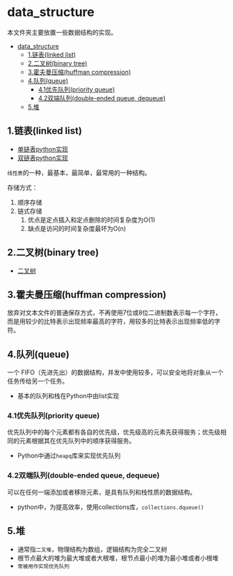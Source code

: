 # data_structure

本文件夹主要放置一些数据结构的实现。

<!-- TOC -->

- [data_structure](#data_structure)
    - [1.链表(linked list)](#1链表linked-list)
    - [2.二叉树(binary tree)](#2二叉树binary-tree)
    - [3.霍夫曼压缩(huffman compression)](#3霍夫曼压缩huffman-compression)
    - [4.队列(queue)](#4队列queue)
        - [4.1优先队列(priority queue)](#41优先队列priority-queue)
        - [4.2双端队列(double-ended queue, dequeue)](#42双端队列double-ended-queue-dequeue)
    - [5.堆](#5堆)

<!-- /TOC -->

## 1.链表(linked list)

- [单链表python实现](./link_list/single_link_list.py)
- [双链表python实现](./link_list/double_link_list.py)

`线性表`的一种，最基本，最简单，最常用的一种结构。

存储方式：

1. 顺序存储
2. 链式存储
   1. 优点是定点插入和定点删除的时间复杂度为O(1)
   2. 缺点是访问的时间复杂度最坏为O(n)

## 2.二叉树(binary tree)

- [二叉树](./binary_tree/binary_tree.md)

## 3.霍夫曼压缩(huffman compression)

放弃对文本文件的普通保存方式，不再使用7位或8位二进制数表示每一个字符，而是用较少的比特表示出现频率最高的字符，用较多的比特表示出现频率低的字符。

## 4.队列(queue)

一个 FIFO（先进先出）的数据结构，并发中使用较多，可以安全地将对象从一个任务传给另一个任务。

- 基本的队列和栈在Python中由list实现

### 4.1优先队列(priority queue)

优先队列中的每个元素都有各自的优先级，优先级高的元素先获得服务；优先级相同的元素根据其在优先队列中的顺序获得服务。

- Python中通过`heapq`库来实现优先队列

### 4.2双端队列(double-ended queue, dequeue)

可以在任何一端添加或者移除元素，是具有队列和栈性质的数据结构。

- python中，为提高效率，使用collections库，`collections.dqueue()`

## 5.堆

- 通常指`二叉堆`，物理结构为数组，逻辑结构为完全二叉树
- 根节点最大的堆为最大堆或者大根堆，根节点最小的堆为最小堆或者小根堆
- `常被用作实现优先队列`
